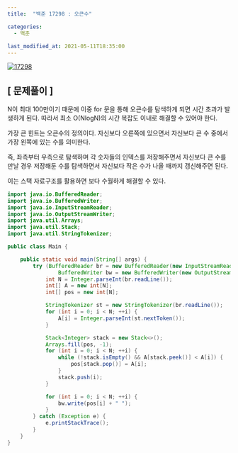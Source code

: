 ```yaml
---
title:  "백준 17298 : 오큰수"

categories:
  - 백준
  
last_modified_at: 2021-05-11T18:35:00
---
```


[![17298](https://user-images.githubusercontent.com/53072057/117756778-c745b580-b259-11eb-8347-110ba0bd9ed5.JPG)](https://www.acmicpc.net/problem/17298)  

<h2>[ 문제풀이 ]</h2>  
N이 최대 100만이기 때문에 이중 for 문을 통해 오큰수를 탐색하게 되면 시간 초과가 발생하게 된다. 따라서 최소 O(NlogN)의 시간 복잡도 이내로 해결할 수 있어야 한다.  

가장 큰 힌트는 오큰수의 정의이다. 자신보다 오른쪽에 있으면서 자신보다 큰 수 중에서 가장 왼쪽에 있는 수를 의미한다.  

즉, 좌측부터 우측으로 탐색하며 각 숫자들의 인덱스를 저장해주면서 자신보다 큰 수를 만날 경우 저장해둔 수를 탐색하면서 자신보다 작은 수가 나올 때까지 갱신해주면 된다.  

이는 스택 자료구조를 활용하면 보다 수월하게 해결할 수 있다.  

```java
import java.io.BufferedReader;
import java.io.BufferedWriter;
import java.io.InputStreamReader;
import java.io.OutputStreamWriter;
import java.util.Arrays;
import java.util.Stack;
import java.util.StringTokenizer;

public class Main {

	public static void main(String[] args) {
		try (BufferedReader br = new BufferedReader(new InputStreamReader(System.in));
				BufferedWriter bw = new BufferedWriter(new OutputStreamWriter(System.out))){
			int N = Integer.parseInt(br.readLine());
			int[] A = new int[N];
			int[] pos = new int[N];

			StringTokenizer st = new StringTokenizer(br.readLine());
			for (int i = 0; i < N; ++i) {
				A[i] = Integer.parseInt(st.nextToken());
			}

			Stack<Integer> stack = new Stack<>();
			Arrays.fill(pos, -1);
			for (int i = 0; i < N; ++i) {
				while (!stack.isEmpty() && A[stack.peek()] < A[i]) {
					pos[stack.pop()] = A[i];
				}
				stack.push(i);
			}

			for (int i = 0; i < N; ++i) {
				bw.write(pos[i] + " ");
			}
		} catch (Exception e) {
			e.printStackTrace();
		}
	}
}
```
